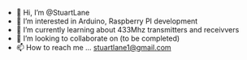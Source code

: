 - 👋 Hi, I’m @StuartLane
- 👀 I’m interested in Arduino, Raspberry PI development
- 🌱 I’m currently learning about 433Mhz transmitters and receivvers
- 💞️ I’m looking to collaborate on (to be completed)
- 📫 How to reach me ... stuartlane1@gmail.com

<!---
StuartLane/StuartLane is a ✨ special ✨ repository because its `README.md` (this file) appears on your GitHub profile.
You can click the Preview link to take a look at your changes.
--->
